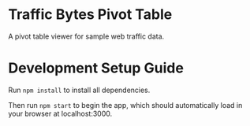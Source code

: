 # Traffic Bytes Pivot Table

A pivot table viewer for sample web traffic data.

# Development Setup Guide

Run `npm install` to install all dependencies. 

Then run `npm start` to begin the app, which should automatically load in your browser at localhost:3000.